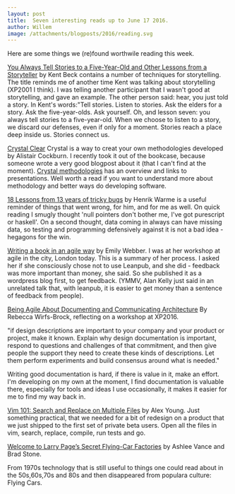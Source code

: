 ```yaml
---
layout: post
title:  Seven interesting reads up to June 17 2016.
author: Willem
image: /attachments/blogposts/2016/reading.svg
---
```


Here are some things we (re)found worthwile reading this week.

[You Always Tell Stories to a Five-Year-Old and Other Lessons from a Storyteller](https://www.facebook.com/notes/kent-beck/you-always-tell-stories-to-a-five-year-old-and-other-lessons-from-a-storyteller/1186539594712236?utm_content=buffere1aea&utm_medium=social&utm_source=twitter.com&utm_campaign=buffer) by Kent Beck contains a number of techniques for storytelling. The title reminds me of another time Kent was talking about storytelling (XP2001 I think). I was telling another participant that I wasn't good at storytelling, and gave an example. The other person said: hear, you just told a story. In Kent's words:"Tell stories. Listen to stories. Ask the elders for a story. Ask the five-year-olds. Ask yourself.
Oh, and lesson seven: you always tell stories to a five-year-old. When we choose to listen to a story, we discard our defenses, even if only for a moment. Stories reach a place deep inside us. Stories connect us.

[Crystal Clear](https://www.amazon.co.uk/Crystal-Clear-Human-Powered-Methodology-Small/dp/0201699478) Crystal is a way to creat your own methodologies developed by Alistair Cockburn. I recently took it out of the bookcase, because someone wrote a very good blogpost about it (that I can't find at the moment). [Crystal methodologies](http://alistair.cockburn.us/Crystal+methodologies) has an overview and links to presentations. Well worth a read if you want to understand more about methodology and better ways do developing software.


[18 Lessons from 13 years of tricky bugs](https://henrikwarne.com/2016/06/16/18-lessons-from-13-years-of-tricky-bugs/amp/) by Henrik Warme is a useful reminder of things that went wrong, for him, and for me as well. On quick reading I smugly thought 'null pointers don't bother me, I've got purescript or haskell'. On a second thought, data coming in always can have missing data, so testing and programming defensively against it is not a bad idea - hegagons for the win.

[Writing a book in an agile way](http://emilywebber.co.uk/writing-a-book-in-an-agile-way/) by Emily Webber. I was at her workshop at agile in the city, London today. This is a summary of her process. I asked her if she consciously chose not to use Leanpub, and she did - feedback was more important than money, she said. So she published it as a wordpress blog first, to get feedback. (YMMV, Alan Kelly just said in an unrelated talk that, with leanpub, it is easier to get money than a sentence of feedback from people).


[Being Agile About Documenting and Communicating Architecture](http://wirfs-brock.com/blog/2016/06/08/being-agile-about-documenting-and-commu/)
By Rebecca Wirfs-Brock, reflecting on a workshop at XP2016.

"if design descriptions are important to your company and your product or project, make it known. Explain why design documentation is important, respond to questions and challenges of that commitment, and then give people the support they need to create these kinds of descriptions. Let them perform experiments and build consensus around what is needed."

Writing good documentation is hard, if there is value in it, make an effort. I'm developing on my own at the moment, I find documentation is valuable there, especially for tools and ideas I use occasionally, it makes it easier for me to find my way back in.

[Vim 101: Search and Replace on Multiple Files](http://usevim.com/2012/04/06/search-and-replace-files/) by Alex Young. Just something practical, that we needed for a bit of redesign on a product that we just shipped to the first set of private beta users. Open all the files in vim, search, replace, compile, run tests and go.

[Welcome to Larry Page’s Secret Flying-Car Factories](http://www.bloomberg.com/news/articles/2016-06-09/welcome-to-larry-page-s-secret-flying-car-factories) by Ashlee Vance and Brad Stone.

From 1970s technology that is still useful to things one could read about in the 50s,60s,70s and 80s and then disappeared from populara culture: Flying Cars.

